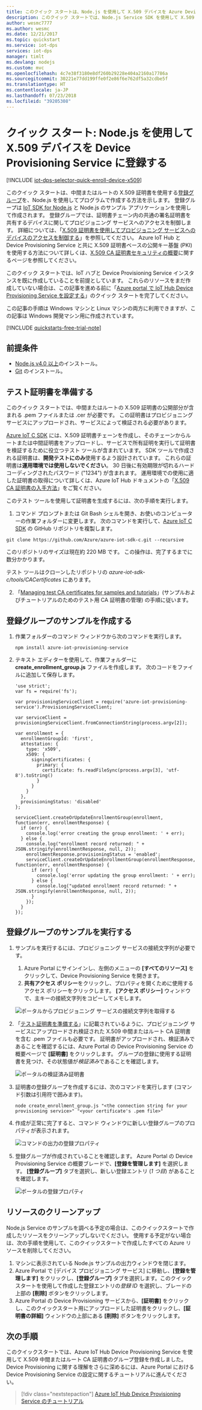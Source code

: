 ```yaml
---
title: このクイック スタートは、Node.js を使用して X.509 デバイスを Azure Device Provisioning Service に登録する方法を示します | Microsoft Docs
description: このクイック スタートでは、Node.js Service SDK を使用して X.509 デバイスを Azure IoT Hub Device Provisioning Service に登録します
author: wesmc7777
ms.author: wesmc
ms.date: 12/21/2017
ms.topic: quickstart
ms.service: iot-dps
services: iot-dps
manager: timlt
ms.devlang: nodejs
ms.custom: mvc
ms.openlocfilehash: 4c7e38f3180e8df260b29228e404a2160a17786a
ms.sourcegitcommit: 30221e77dd199ffe0f2e86f6e762df5a32cdbe5f
ms.translationtype: HT
ms.contentlocale: ja-JP
ms.lasthandoff: 07/23/2018
ms.locfileid: "39205308"
---
```

# <a name="quickstart-enroll-x509-devices-to-the-device-provisioning-service-using-nodejs"></a>クイック スタート: Node.js を使用して X.509 デバイスを Device Provisioning Service に登録する

[!INCLUDE [iot-dps-selector-quick-enroll-device-x509](../../includes/iot-dps-selector-quick-enroll-device-x509.md)]

このクイック スタートは、中間またはルートの X.509 証明書を使用する[登録グループ](concepts-service.md#enrollment-group)を、Node.js を使用してプログラムで作成する方法を示します。 登録グループは [IoT SDK for Node.js](https://github.com/Azure/azure-iot-sdk-node) と Node.js のサンプル アプリケーションを使用して作成されます。 登録グループでは、証明書チェーン内の共通の署名証明書を共有するデバイスに関してプロビジョニング サービスへのアクセスを制御します。 詳細については、「[X.509 証明書を使用してプロビジョニング サービスへのデバイスのアクセスを制御する](./concepts-security.md#controlling-device-access-to-the-provisioning-service-with-x509-certificates)」を参照してください。 Azure IoT Hub と Device Provisioning Service と共に X.509 証明書ベースの公開キー基盤 (PKI) を使用する方法について詳しくは、[X.509 CA 証明書セキュリティの概要](https://docs.microsoft.com/azure/iot-hub/iot-hub-x509ca-overview)に関するページを参照してください。 

このクイック スタートでは、IoT ハブと Device Provisioning Service インスタンスを既に作成していることを前提としています。 これらのリソースをまだ作成していない場合は、この記事を進める前に「[Azure portal で IoT Hub Device Provisioning Service を設定する](./quick-setup-auto-provision.md)」のクイック スタートを完了してください。

この記事の手順は Windows マシンと Linux マシンの両方に利用できますが、この記事は Windows 開発マシン用に作成されています。

[!INCLUDE [quickstarts-free-trial-note](../../includes/quickstarts-free-trial-note.md)]


## <a name="prerequisites"></a>前提条件

- [Node.js v4.0 以上](https://nodejs.org)のインストール。
- [Git](https://git-scm.com/download/) のインストール。


## <a name="prepare-test-certificates"></a>テスト証明書を準備する

このクイック スタートでは、中間またはルートの X.509 証明書の公開部分が含まれる .pem ファイルまたは .cer が必要です。 この証明書はプロビジョニング サービスにアップロードされ、サービスによって検証される必要があります。 

[Azure IoT C SDK](https://github.com/Azure/azure-iot-sdk-c) には、X.509 証明書チェーンを作成し、そのチェーンからルートまたは中間証明書をアップロードし、サービスで所有証明を実行して証明書を検証するために役立つテスト ツールが含まれています。 SDK ツールで作成される証明書は、**開発テストにのみ**使用するよう設計されています。 これらの証明書は**運用環境では使用しないでください**。 30 日後に有効期限が切れるハード コーディングされたパスワード ("1234") が含まれます。 運用環境での使用に適した証明書の取得について詳しくは、Azure IoT Hub ドキュメントの「[X.509 CA 証明書の入手方法](https://docs.microsoft.com/azure/iot-hub/iot-hub-x509ca-overview#how-to-get-an-x509-ca-certificate)」をご覧ください。

このテスト ツールを使用して証明書を生成するには、次の手順を実行します。 
 
1. コマンド プロンプトまたは Git Bash シェルを開き、お使いのコンピューターの作業フォルダーに変更します。 次のコマンドを実行して、[Azure IoT C SDK](https://github.com/Azure/azure-iot-sdk-c) の GitHub リポジトリを複製します。
    
  ```cmd/sh
  git clone https://github.com/Azure/azure-iot-sdk-c.git --recursive
  ```

  このリポジトリのサイズは現在約 220 MB です。 この操作は、完了するまでに数分かかります。

  テスト ツールはクローンしたリポジトリの *azure-iot-sdk-c/tools/CACertificates* にあります。    

2. 「[Managing test CA certificates for samples and tutorials](https://github.com/Azure/azure-iot-sdk-c/blob/master/tools/CACertificates/CACertificateOverview.md)」(サンプルおよびチュートリアルのためのテスト用 CA 証明書の管理) の手順に従います。 



## <a name="create-the-enrollment-group-sample"></a>登録グループのサンプルを作成する 

 
1. 作業フォルダーのコマンド ウィンドウから次のコマンドを実行します。
  
     ```cmd\sh
     npm install azure-iot-provisioning-service
     ```  

2. テキスト エディターを使用して、作業フォルダーに **create_enrollment_group.js** ファイルを作成します。 次のコードをファイルに追加して保存します。

    ```
    'use strict';
    var fs = require('fs');

    var provisioningServiceClient = require('azure-iot-provisioning-service').ProvisioningServiceClient;

    var serviceClient = provisioningServiceClient.fromConnectionString(process.argv[2]);

    var enrollment = {
      enrollmentGroupId: 'first',
      attestation: {
        type: 'x509',
        x509: {
          signingCertificates: {
            primary: {
              certificate: fs.readFileSync(process.argv[3], 'utf-8').toString()
            }
          }
        }
      },
      provisioningStatus: 'disabled'
    };

    serviceClient.createOrUpdateEnrollmentGroup(enrollment, function(err, enrollmentResponse) {
      if (err) {
        console.log('error creating the group enrollment: ' + err);
      } else {
        console.log("enrollment record returned: " + JSON.stringify(enrollmentResponse, null, 2));
        enrollmentResponse.provisioningStatus = 'enabled';
        serviceClient.createOrUpdateEnrollmentGroup(enrollmentResponse, function(err, enrollmentResponse) {
          if (err) {
            console.log('error updating the group enrollment: ' + err);
          } else {
            console.log("updated enrollment record returned: " + JSON.stringify(enrollmentResponse, null, 2));
          }
        });
      }
    });
    ````

## <a name="run-the-enrollment-group-sample"></a>登録グループのサンプルを実行する
 
1. サンプルを実行するには、プロビジョニング サービスの接続文字列が必要です。 
    1. Azure Portal にサインインし、左側のメニューの **[すべてのリソース]** をクリックして、Device Provisioning Service を開きます。 
    2. **共有アクセス ポリシー**をクリックし、プロパティを開くために使用するアクセス ポリシーをクリックします。 **[アクセス ポリシー]** ウィンドウで、主キーの接続文字列をコピーしてメモします。 

    ![ポータルからプロビジョニング サービスの接続文字列を取得する](./media/quick-enroll-device-x509-node/get-service-connection-string.png) 


3. 「[テスト証明書を準備する](quick-enroll-device-x509-node.md#prepare-test-certificates)」に記載されているように、プロビジョニング サービスにアップロードされ検証された X.509 中間またはルート CA 証明書を含む .pem ファイルも必要です。 証明書がアップロードされ、検証済みであることを確認するには、Azure Portal の Device Provisioning Service の概要ページで **[証明書]** をクリックします。 グループの登録に使用する証明書を見つけ、その状態値が*検証済み*であることを確認します。

    ![ポータルの検証済み証明書](./media/quick-enroll-device-x509-node/verify-certificate.png) 

1. 証明書の登録グループを作成するには、次のコマンドを実行します (コマンド引数は引用符で囲みます)。
 
     ```cmd\sh
     node create_enrollment_group.js "<the connection string for your provisioning service>" "<your certificate's .pem file>"
     ```
 
3. 作成が正常に完了すると、コマンド ウィンドウに新しい登録グループのプロパティが表示されます。

    ![コマンドの出力の登録プロパティ](./media/quick-enroll-device-x509-node/sample-output.png) 

4. 登録グループが作成されていることを確認します。 Azure Portal の Device Provisioning Service の概要ブレードで、**[登録を管理します]** を選択します。 **[登録グループ]** タブを選択し、新しい登録エントリ (*1 つ目*) があることを確認します。

    ![ポータルの登録プロパティ](./media/quick-enroll-device-x509-node/verify-enrollment-portal.png) 
 
## <a name="clean-up-resources"></a>リソースのクリーンアップ
Node.js Service のサンプルを調べる予定の場合は、このクイックスタートで作成したリソースをクリーンアップしないでください。 使用する予定がない場合は、次の手順を使用して、このクイックスタートで作成したすべての Azure リソースを削除してください。
 
1. マシンに表示されている Node.js サンプルの出力ウィンドウを閉じます。
2. Azure Portal で [デバイス プロビジョニング サービス] に移動し、**[登録を管理します]** をクリックし、**[登録グループ]** タブを選択します。このクイックスタートを使用して作成した登録エントリの*登録 ID* を選択し、ブレードの上部の **[削除]** ボタンをクリックします。  
3. Azure Portal の Device Provisioning サービスから、**[証明書]** をクリックし、このクイックスタート用にアップロードした証明書をクリックし、**[証明書の詳細]** ウィンドウの上部にある **[削除]** ボタンをクリックします。  
 
## <a name="next-steps"></a>次の手順
このクイックスタートでは、Azure IoT Hub Device Provisioning Service を使用して X.509 中間またはルート CA 証明書のグループ登録を作成しました。 Device Provisioning に関する理解をさらに深めるには、Azure Portal における Device Provisioning Service の設定に関するチュートリアルに進んでください。 
 
> [!div class="nextstepaction"]
> [Azure IoT Hub Device Provisioning Service のチュートリアル](./tutorial-set-up-cloud.md)